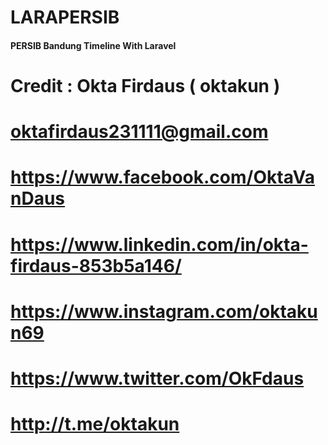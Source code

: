 # LARAPERSIB

#### PERSIB Bandung Timeline With Laravel

# Credit : Okta Firdaus ( oktakun )
# oktafirdaus231111@gmail.com
# https://www.facebook.com/OktaVanDaus
# https://www.linkedin.com/in/okta-firdaus-853b5a146/
# https://www.instagram.com/oktakun69
# https://www.twitter.com/OkFdaus
# http://t.me/oktakun
